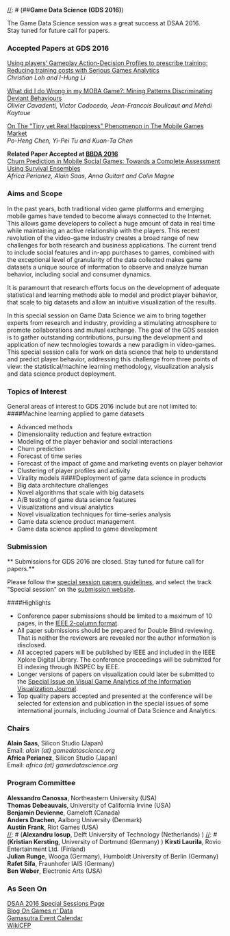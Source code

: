[//]: # (###ACM/IEEE DSAA 2016)
[//]: # (##Call for Papers for a Special Session on)
[//]: # (##**Game Data Science (GDS 2016)**)

The Game Data Science session was a great success at DSAA 2016.  
Stay tuned for future call for papers.

### Accepted Papers at GDS 2016
[Using players’ Gameplay Action-Decision Profiles to prescribe training: Reducing training costs with Serious Games Analytics](files/DSAA_GDS_2016_Loh_Li.pdf)  
_Christian Loh and I-Hung Li_  

[What did I do Wrong in my MOBA Game?: Mining Patterns Discriminating Deviant Behaviours](files/GDS_DSAA2016-Cavadenti-MOBA.pdf)  
_Olivier Cavadenti, Victor Codocedo, Jean-Francois Boulicaut and Mehdi Kaytoue_  

[On The "Tiny yet Real Happiness" Phenomenon in The Mobile Games Market](http://www.slideshare.net/PoHengChen/tiny-yet-real-happiness-in-mobile-games-market-dsaa-2016-game-data-science)  
_Po-Heng Chen, Yi-Pei Tu and Kuan-Ta Chen_  

**Related Paper Accepted at [BBDA 2016](http://www.meng-jiang.com/bbda-dsaa16/index.html)**  
[Churn Prediction in Mobile Social Games: Towards a Complete Assessment Using Survival Ensembles](http://www.slideshare.net/alainsaas/churn-prediction-in-mobile-social-games-towards-a-complete-assessment-using-survival-ensembles)  
_Africa Perianez, Alain Saas, Anna Guitart and Colin Magne_

### Aims and Scope
In the past years, both traditional video game platforms and emerging mobile games have tended to become always connected to the Internet. This allows game developers to collect a huge amount of data in real time while maintaining an active relationship with the players. This recent revolution of the video-game industry creates a broad range of new challenges for both research and business applications. The current trend to include social features and in-app purchases to games, combined with the exceptional level of granularity of the data collected makes game datasets a unique source of information to observe and analyze human behavior, including social and consumer dynamics.

It is paramount that research efforts focus on the development of adequate statistical and learning methods able to model and predict player behavior, that scale to big datasets and allow an intuitive visualization of the results.

In this special session on Game Data Science we aim to bring together experts from research and industry, providing a stimulating atmosphere to promote collaborations and mutual exchange. The goal of the GDS session is to gather outstanding contributions, pursuing the development and application of new technologies towards a new paradigm in video-games. This special session calls for work on data science that help to understand and predict player behavior, addressing this challenge from three points of view: the statistical/machine learning methodology, visualization analysis and data science product deployment.

### Topics of Interest
General areas of interest to GDS 2016 include but are not limited to:
####Machine learning applied to game datasets
- Advanced methods  
- Dimensionality reduction and feature extraction  
- Modeling of the player behavior and social interactions  
- Churn prediction  
- Forecast of time series  
- Forecast of the impact of game and marketing events on player behavior  
- Clustering of player profiles and activity  
- Virality models
####Deployment of game data science in products
- Big data architecture challenges  
- Novel algorithms that scale with big datasets  
- A/B testing of game data science features  
- Visualizations and visual analytics  
- Novel visualization techniques for time-series analysis  
- Game data science product management  
- Game data science applied to game development

### Submission
** Submissions for GDS 2016 are closed. Stay tuned for future call for papers.**

Please follow the [special session papers guidelines](https://www.ualberta.ca/~dsaa16/cfSSpapers.html), and select the track "Special session" on the [submission website](https://easychair.org/conferences/?conf=dsaa2016).

####Highlights
- Conference paper submissions should be limited to a maximum of 10 pages, in the [IEEE 2-column format](http://www.ieee.org/conferences_events/conferences/publishing/templates.html).
- All paper submissions should be prepared for Double Blind reviewing. That is neither the reviewers are revealed nor the author information is disclosed.
- All accepted papers will be published by IEEE and included in the IEEE Xplore Digital Library. The
conference proceedings will be submitted for EI indexing through INSPEC by IEEE.
- Longer versions of papers on visualization could later be submitted to the [Special Issue on Visual Game Analytics of the Information Visualization Journal](https://sivga.wordpress.com).
- Top quality papers accepted and presented at the conference will be selected for extension and
publication in the special issues of some international journals, including Journal of Data Science and Analytics.

### Chairs
**Alain Saas**, Silicon Studio (Japan)  
Email: _alain (at) gamedatascience.org_  
**Africa Perianez**, Silicon Studio (Japan)  
Email: _africa (at) gamedatascience.org_

### Program Committee
**Alessandro Canossa**, Northeastern University (USA)  
**Thomas Debeauvais**, University of California Irvine (USA)  
**Benjamin Devienne**, Gameloft (Canada)  
**Anders Drachen**, Aalborg University (Denmark)  
**Austin Frank**, Riot Games (USA)  
[//]: # (**Alexandru Iosup**, Delft University of Technology (Netherlands)  )
[//]: # (**Kristian Kersting**, University of Dortmund (Germany)  )
**Kirsti Laurila**, Rovio Entertainment Ltd. (Finland)  
**Julian Runge**, Wooga (Germany), Humboldt University of Berlin (Germany)  
**Rafet Sifa**, Fraunhofer IAIS (Germany)  
**Ben Weber**, Electronic Arts (USA)

### As Seen On
[DSAA 2016 Special Sessions Page](https://www.ualberta.ca/~dsaa16/specialsessions.html#GDS)  
[Blog On Games n' Data](https://ongamesndata.wordpress.com/2016/05/03/dsaa-call-to-papers/)  
[Gamasutra Event Calendar](http://www.gamasutra.com/calendar/calendar.php)  
[WikiCFP](http://www.wikicfp.com/cfp/servlet/event.showcfp?eventid=54298)